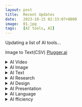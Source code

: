 ```yaml
---
layout: post
title:  Recent Updates
date:   2023-10-15 02:33:07+0800
image:  01.jpg
tags:   [AI tools, AI]
---
```

Updating a list of AI tools...

Image to Text(CSV) [Plugger.ai](https://www.plugger.ai/models/ocr-word-detection)

<details>
  <summary>AI Video</summary>
  
  **Script + Video**  
  [Supercreator.ai](https://www.supercreator.ai)  

  [Demo](https://app.supercreator.ai/home) #Demo #iOS #APP #Script #Video #!Desktop  

  **Personalized Video**  
  [tavus](https://www.tavus.io) #RequestDemo #API  

  **Personalized Video**  
  [Windsor](https://www.windsor.io) #RequestDemo  
</details>

<details>
  <summary>AI Image</summary>

  **Dream by WOMBO**  
  [Dream](https://dream.ai)  

  [Demo](https://dream.ai/create) #Demo #APP #Free #Plan  

  [DreamStudio](https://beta.dreamstudio.ai/generate)

  [Demo](https://beta.dreamstudio.ai/generate) #Demo #APP #Free #Plan  

  **Wallpaper, Poster**  
  [STOCKIMG.AI](https://stockimg.ai) #Demo #FreeTrail #Plan $19/month, $29/month  

  **Stable Diffusion UI**  
  [Github](https://github.com/AUTOMATIC1111/stable-diffusion-webui/)  
  [Apple Sillicon Installation](https://github.com/AUTOMATIC1111/stable-diffusion-webui/wiki/Installation-on-Apple-Silicon)  

  [Midjourney](https://www.midjourney.com) #Discord #Plan  
</details>

<details>
  <summary>AI Text</summary>

  [ChatGPT]()

  [Copy.ai](https://app.copy.ai/)

  [Demo](https://app.copy.ai/projects/34884559?tool=chat&tab=results) #Demo #Free #Plan

  [syllaby]()

  [Notion]()
</details>

<details>
  <summary>AI Research</summary>

  [Bearly]()

  [scholarcy]()
</details>

<details>
  <summary>AI Design</summary>

  [Looka](https://looka.com)

  [Demo](https://looka.com/explore) #Demo #Free #Plan

  [Galileo]()

  [uizard]()
</details>

<details>
  <summary>AI Presentation</summary>

  [SlidesAI]()

  [MURF.AI]()
</details>

<details>
  <summary>AI Language</summary>

  [Whisper Memos]()

  [sound.ful]()

  [steno]()
</details>

<details>
  <summary>AI fficiency</summary>

  [Nanonets]()

  [lumen5]()

  [jenni]()
</details>
